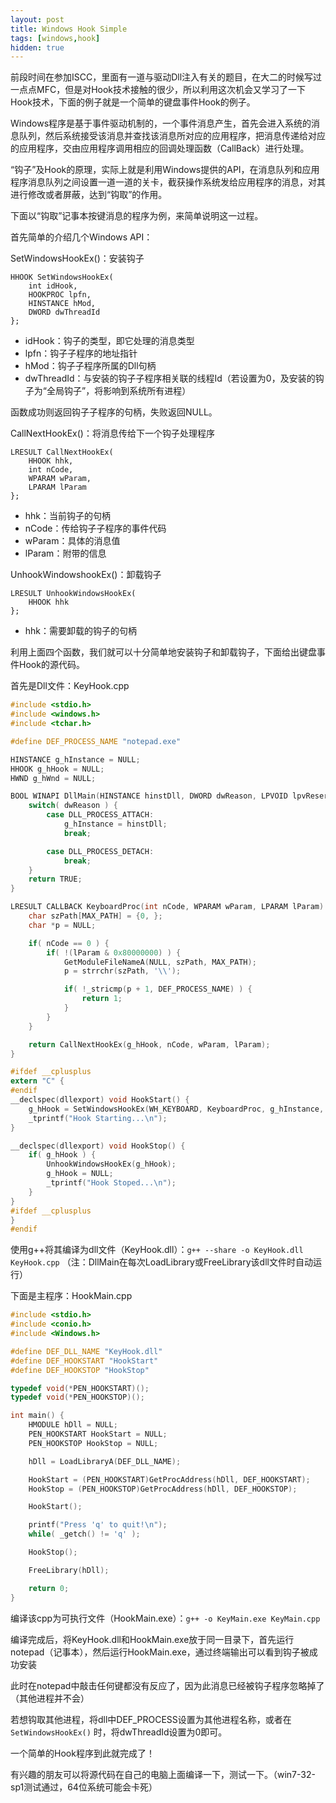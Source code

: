 ```yaml
---
layout: post
title: Windows Hook Simple
tags: [windows,hook]
hidden: true
---
```


前段时间在参加ISCC，里面有一道与驱动Dll注入有关的题目，在大二的时候写过一点点MFC，但是对Hook技术接触的很少，所以利用这次机会又学习了一下Hook技术，下面的例子就是一个简单的键盘事件Hook的例子。

Windows程序是基于事件驱动机制的，一个事件消息产生，首先会进入系统的消息队列，然后系统接受该消息并查找该消息所对应的应用程序，把消息传递给对应的应用程序，交由应用程序调用相应的回调处理函数（CallBack）进行处理。

“钩子”及Hook的原理，实际上就是利用Windows提供的API，在消息队列和应用程序消息队列之间设置一道一道的关卡，截获操作系统发给应用程序的消息，对其进行修改或者屏蔽，达到“钩取”的作用。

下面以“钩取”记事本按键消息的程序为例，来简单说明这一过程。

首先简单的介绍几个Windows API：

SetWindowsHookEx()：安装钩子

    HHOOK SetWindowsHookEx(  
        int idHook,  
        HOOKPROC lpfn,  
        HINSTANCE hMod,  
        DWORD dwThreadId  
    };

* idHook：钩子的类型，即它处理的消息类型
* lpfn：钩子子程序的地址指针
* hMod：钩子子程序所属的Dll句柄
* dwThreadId：与安装的钩子子程序相关联的线程Id（若设置为0，及安装的钩子为“全局钩子”，将影响到系统所有进程）

函数成功则返回钩子子程序的句柄，失败返回NULL。

CallNextHookEx()：将消息传给下一个钩子处理程序

    LRESULT CallNextHookEx(  
        HHOOK hhk,  
        int nCode,  
        WPARAM wParam,  
        LPARAM lParam  
    };

* hhk：当前钩子的句柄
* nCode：传给钩子子程序的事件代码
* wParam：具体的消息值
* lParam：附带的信息

UnhookWindowshookEx()：卸载钩子

    LRESULT UnhookWindowsHookEx(  
        HHOOK hhk  
    };

* hhk：需要卸载的钩子的句柄

利用上面四个函数，我们就可以十分简单地安装钩子和卸载钩子，下面给出键盘事件Hook的源代码。

首先是Dll文件：KeyHook.cpp

```c
#include <stdio.h>  
#include <windows.h>  
#include <tchar.h>  

#define DEF_PROCESS_NAME "notepad.exe"  

HINSTANCE g_hInstance = NULL;  
HHOOK g_hHook = NULL;  
HWND g_hWnd = NULL;  

BOOL WINAPI DllMain(HINSTANCE hinstDll, DWORD dwReason, LPVOID lpvReserved) {  
    switch( dwReason ) {  
        case DLL_PROCESS_ATTACH:  
            g_hInstance = hinstDll;  
            break;  

        case DLL_PROCESS_DETACH:  
            break;  
    }  
    return TRUE;  
}  

LRESULT CALLBACK KeyboardProc(int nCode, WPARAM wParam, LPARAM lParam) {  
    char szPath[MAX_PATH] = {0, };  
    char *p = NULL;  

    if( nCode == 0 ) {  
        if( !(lParam & 0x80000000) ) {  
            GetModuleFileNameA(NULL, szPath, MAX_PATH);  
            p = strrchr(szPath, '\\');  

            if( !_stricmp(p + 1, DEF_PROCESS_NAME) ) {  
                return 1;  
            }  
        }  
    }  

    return CallNextHookEx(g_hHook, nCode, wParam, lParam);  
}  

#ifdef __cplusplus  
extern "C" {  
#endif  
__declspec(dllexport) void HookStart() {  
    g_hHook = SetWindowsHookEx(WH_KEYBOARD, KeyboardProc, g_hInstance, 0);  
    _tprintf("Hook Starting...\n");  
}  

__declspec(dllexport) void HookStop() {  
    if( g_hHook ) {  
        UnhookWindowsHookEx(g_hHook);  
        g_hHook = NULL;  
        _tprintf("Hook Stoped...\n");  
    }  
}  
#ifdef __cplusplus  
}  
#endif
```

使用g++将其编译为dll文件（KeyHook.dll）：`g++ --share -o KeyHook.dll KeyHook.cpp`
（注：DllMain在每次LoadLibrary或FreeLibrary该dll文件时自动运行）

下面是主程序：HookMain.cpp

```c
#include <stdio.h>  
#include <conio.h>  
#include <Windows.h>  

#define DEF_DLL_NAME "KeyHook.dll"  
#define DEF_HOOKSTART "HookStart"  
#define DEF_HOOKSTOP "HookStop"  

typedef void(*PEN_HOOKSTART)();  
typedef void(*PEN_HOOKSTOP)();  

int main() {  
    HMODULE hDll = NULL;  
    PEN_HOOKSTART HookStart = NULL;  
    PEN_HOOKSTOP HookStop = NULL;  

    hDll = LoadLibraryA(DEF_DLL_NAME);  

    HookStart = (PEN_HOOKSTART)GetProcAddress(hDll, DEF_HOOKSTART);  
    HookStop = (PEN_HOOKSTOP)GetProcAddress(hDll, DEF_HOOKSTOP);  

    HookStart();  

    printf("Press 'q' to quit!\n");  
    while( _getch() != 'q' );  

    HookStop();  

    FreeLibrary(hDll);  

    return 0;  
}
```

编译该cpp为可执行文件（HookMain.exe）：`g++ -o KeyMain.exe KeyMain.cpp`

编译完成后，将KeyHook.dll和HookMain.exe放于同一目录下，首先运行notepad（记事本），然后运行HookMain.exe，通过终端输出可以看到钩子被成功安装

此时在notepad中敲击任何键都没有反应了，因为此消息已经被钩子程序忽略掉了（其他进程并不会）

若想钩取其他进程，将dll中DEF_PROCESS设置为其他进程名称，或者在 `SetWindowsHookEx()` 时，将dwThreadId设置为0即可。

一个简单的Hook程序到此就完成了！

有兴趣的朋友可以将源代码在自己的电脑上面编译一下，测试一下。（win7-32-sp1测试通过，64位系统可能会卡死）
